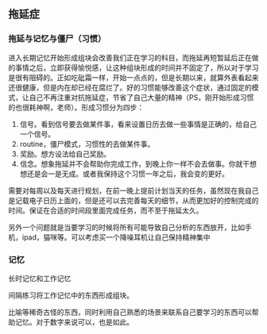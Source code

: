 

## 拖延症

### 拖延与记忆与僵尸（习惯）

进入长期记忆开始形成组块会改善我们正在学习的科目，而拖延再短暂延后正在做的事情之后，立即获得愉悦感，让这种组块形成的时间并不固定了，所以对于学习是很有阻碍的。正如吃砒霜一样，开始一点点的，但是长期以来，就算外表看起来还很健康，但是内在却已经在腐烂了。好的习惯能够改善这个症状，通过固定的模式，让自己不再注重对抗拖延症，节省了自己大量的精神（PS，刚开始形成习惯的也很耗神啊，老师）。形成习惯分为四步：

1. 信号。看到信号要去做某件事，看来设置日历去做一些事情是正确的，给自己一个信号。
2. routine，僵尸模式，习惯性的去做某件事。
3. 奖励。想方设法给自己奖励。
4. 信念。想象拖延并不会帮助你完成工作，到晚上你一样不会去做事。你就干想想还是会一是无成。或者我保持这个习惯一年之后，我会变的更好。

需要对每周以及每天进行规划，在前一晚上提前计划当天的任务，虽然现在我自己是记载电子日历上面的，但是还可以去完善每天的细节，从而更加好的控制完成的时间。保证在合适的时间段里面完成任务，而不至于拖延太久。

另外一个问题就是当要学习的时候将所有可能导致自己分析的东西放开，比如手机，ipad，猫咪等。可以考虑买一个降噪耳机让自己保持精神集中

### 记忆

长时记忆和工作记忆

间隔练习将工作记忆中的东西形成组块。

比喻等稀奇古怪的东西，同时利用自己熟悉的场景来联系自己要学习的东西可以帮助记忆。对于数字来说可以，也是如此。